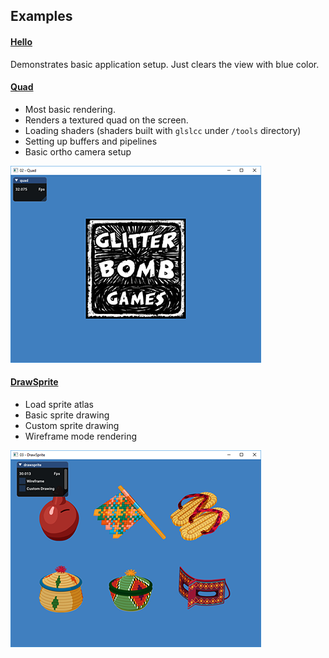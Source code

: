 ## Examples

#### [Hello](https://github.com/septag/rizz/blob/master/examples/01-hello/hello.c)
Demonstrates basic application setup. Just clears the view with blue color.

#### [Quad](https://github.com/septag/rizz/blob/master/examples/02-quad/quad.c)
- Most basic rendering. 
- Renders a textured quad on the screen.
- Loading shaders (shaders built with `glslcc` under `/tools` directory)
- Setting up buffers and pipelines
- Basic ortho camera setup
  
![02-quad](screenshots/02-quad.png)

#### [DrawSprite](03-drawsprite/drawsprite.c)
- Load sprite atlas
- Basic sprite drawing
- Custom sprite drawing
- Wireframe mode rendering
  
![03-drawsprite](screenshots/03-drawsprite.png)